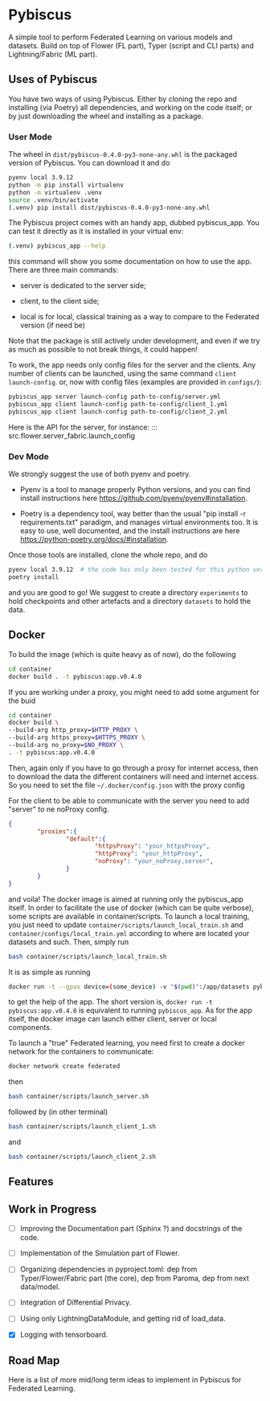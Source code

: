 # Pybiscus

A simple tool to perform Federated Learning on various models and datasets. Build on top of Flower (FL part), Typer (script and CLI parts) and Lightning/Fabric (ML part).

## Uses of Pybiscus
You have two ways of using Pybiscus. Either by cloning the repo and installing (via Poetry) all dependencies, and working on the code itself; or by just downloading the wheel and installing as a package.

### User Mode
The wheel in `dist/pybiscus-0.4.0-py3-none-any.whl` is the packaged version of Pybiscus. You can download it and do
```bash
pyenv local 3.9.12
python -m pip install virtualenv
python -m virtualenv .venv
source .venv/bin/activate
(.venv) pip install dist/pybiscus-0.4.0-py3-none-any.whl
```
The Pybiscus project comes with an handy app, dubbed pybiscus_app. You can test it directly as it is installed in your virtual env:
```bash
(.venv) pybiscus_app --help
```

this command will show you some documentation on how to use the app. There are three main commands:

 - server is dedicated to the server side;

 - client, to the client side;

 - local is for local, classical training as a way to compare to the Federated version (if need be)

Note that the package is still actively under development, and even if we try as much as possible to not break things, it could happen!

To work, the app needs only config files for the server and the clients. Any number of clients can be launched, using the same command `client launch-config`.
or, now with config files (examples are provided in `configs/`):
```bash
pybiscus_app server launch-config path-to-config/server.yml
pybiscus_app client launch-config path-to-config/client_1.yml
pybiscus_app client launch-config path-to-config/client_2.yml
```

Here is the API for the server, for instance:
::: src.flower.server_fabric.launch_config

### Dev Mode

We strongly suggest the use of both pyenv and poetry.

* Pyenv is a tool to manage properly Python versions, and you can find install instructions here https://github.com/pyenv/pyenv#installation.

* Poetry is a dependency tool, way better than the usual "pip install -r requirements.txt" paradigm, and manages virtual environments too. It is easy to use, well documented, and the install instructions are here https://python-poetry.org/docs/#installation.

Once those tools are installed, clone the whole repo, and do
```bash
pyenv local 3.9.12  # the code has only been tested for this python version
poetry install
```

and you are good to go! We suggest to create a directory `experiments` to hold checkpoints and other artefacts and a directory `datasets` to hold the data.

## Docker

To build the image (which is quite heavy as of now), do the following
```bash
cd container
docker build . -t pybiscus:app.v0.4.0
```



If you are working under a proxy, you might need to add some argument for the buid

```bash
cd container
docker build \
--build-arg http_proxy=$HTTP_PROXY \
--build-arg https_proxy=$HTTPS_PROXY \
--build-arg no_proxy=$NO_PROXY \
. -t pybiscus:app.v0.4.0
```

Then, again only if you have to go through a proxy for internet access, then to download the data the different containers will need and internet access.
So you need to set the file `~/.docker/config.json` with the proxy config

For the client to be able to communicate with the server you need to add "server"
to ne noProxy config.

```json
{
        "proxies":{
                "default":{
                        "httpsProxy": "your_httpsProxy",
                        "httpProxy": "your_httpProxy",
                        "noProxy": "your_noProxy,server",
                }
        }
}
```

and voila! The docker image is aimed at running only the pybiscus_app itself. In order to facilitate the use of docker (which can be quite verbose), some scripts are available in container/scripts. To launch a local training, you just need to update `container/scripts/launch_local_train.sh` and `container/configs/local_train.yml` according to where are located your datasets and such. Then, simply run
```bash
bash container/scripts/launch_local_train.sh
```

It is as simple as running
```bash
docker run -t --gpus device=(some_device) -v "$(pwd)":/app/datasets pybiscus:app --help
```

to get the help of the app. The short version is, `docker run -t pybiscus:app.v0.4.0` is equivalent to running `pybiscus_app`. As for the app itself, the docker image can launch either client, server or local components.

To launch a "true" Federated learning, you need first to create a docker network for the containers to communicate:
```bash
docker network create federated
```

then
```bash
bash container/scripts/launch_server.sh
```

followed by (in other terminal)
```bash
bash container/scripts/launch_client_1.sh
```
and
```bash
bash container/scripts/launch_client_2.sh
```

## Features
## Work in Progress

- [ ] Improving the Documentation part (Sphinx ?) and docstrings of the code.

- [ ] Implementation of the Simulation part of Flower.

- [ ] Organizing dependencies in pyproject.toml: dep from Typer/Flower/Fabric part (the core), dep from Paroma, dep from next data/model.

- [ ] Integration of Differential Privacy.

- [ ] Using only LightningDataModule, and getting rid of load_data.

- [x] Logging with tensorboard.

 ## Road Map

 Here is a list of more mid/long term ideas to implement in Pybiscus for Federated Learning.
